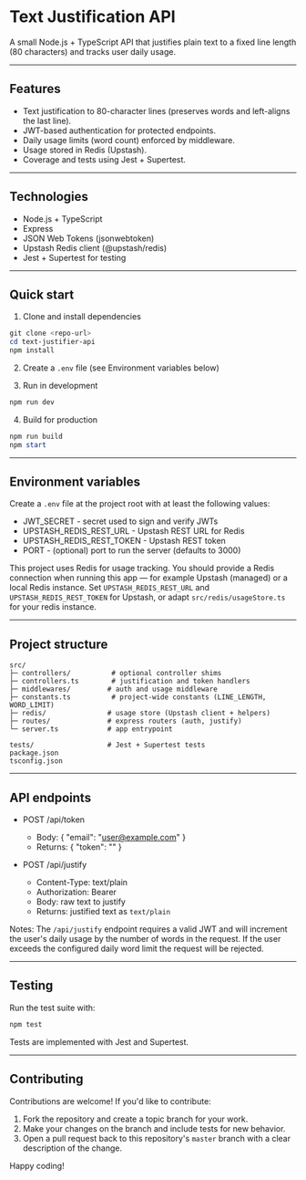 # Text Justification API

A small Node.js + TypeScript API that justifies plain text to a fixed line length (80 characters) and tracks user daily usage.

---

## Features

- Text justification to 80-character lines (preserves words and left-aligns the last line).
- JWT-based authentication for protected endpoints.
- Daily usage limits (word count) enforced by middleware.
- Usage stored in Redis (Upstash).
- Coverage and tests using Jest + Supertest.

---

## Technologies

- Node.js + TypeScript
- Express
- JSON Web Tokens (jsonwebtoken)
- Upstash Redis client (@upstash/redis)
- Jest + Supertest for testing

---

## Quick start

1. Clone and install dependencies

```powershell
git clone <repo-url>
cd text-justifier-api
npm install
```
2. Create a `.env` file (see Environment variables below)

3. Run in development

```powershell
npm run dev
```

4. Build for production

```powershell
npm run build
npm start
```

---

## Environment variables

Create a `.env` file at the project root with at least the following values:

- JWT_SECRET - secret used to sign and verify JWTs
- UPSTASH_REDIS_REST_URL - Upstash REST URL for Redis
- UPSTASH_REDIS_REST_TOKEN - Upstash REST token
- PORT - (optional) port to run the server (defaults to 3000)

This project uses Redis for usage tracking. You should provide a Redis connection when running this app — for example Upstash (managed) or a local Redis instance. Set `UPSTASH_REDIS_REST_URL` and `UPSTASH_REDIS_REST_TOKEN` for Upstash, or adapt `src/redis/usageStore.ts` for your redis instance.

---

## Project structure

```
src/
├─ controllers/          # optional controller shims
├─ controllers.ts        # justification and token handlers
├─ middlewares/         # auth and usage middleware
├─ constants.ts          # project-wide constants (LINE_LENGTH, WORD_LIMIT)
├─ redis/               # usage store (Upstash client + helpers)
├─ routes/              # express routers (auth, justify)
└─ server.ts            # app entrypoint

tests/                  # Jest + Supertest tests
package.json
tsconfig.json
```

---

## API endpoints

- POST /api/token
  - Body: { "email": "user@example.com" }
  - Returns: { "token": "<jwt>" }

- POST /api/justify
  - Content-Type: text/plain
  - Authorization: Bearer <token>
  - Body: raw text to justify
  - Returns: justified text as `text/plain`

Notes: The `/api/justify` endpoint requires a valid JWT and will increment the user's daily usage by the number of words in the request. If the user exceeds the configured daily word limit the request will be rejected.

---

## Testing

Run the test suite with:

```powershell
npm test
```

Tests are implemented with Jest and Supertest.

---

## Contributing

Contributions are welcome! If you'd like to contribute:

1. Fork the repository and create a topic branch for your work.
2. Make your changes on the branch and include tests for new behavior.
3. Open a pull request back to this repository's `master` branch with a clear description of the change.

Happy coding!



